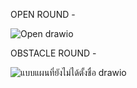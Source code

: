   OPEN ROUND - 

  ![Open drawio](https://github.com/user-attachments/assets/5c0d163a-f479-481d-ab17-996280f46b1b)

  OBSTACLE ROUND - 

  ![แบบแผนที่ยังไม่ได้ตั้งชื่อ drawio](https://github.com/user-attachments/assets/21eb7ef0-5146-4a47-b851-dc2b6fb6651c)
